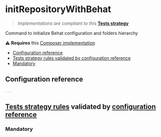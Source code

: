 # initRepositoryWithBehat

> *Implementations are compliant to this* **[Tests strategy](https://github.com/yoanm/Readme/blob/master/TESTS_STRATEGY.md)**

Command to initialize Behat configuration and folders hierarchy

:warning: **Requires** this [Composer implementation](https://github.com/yoanm/initRepositoryWithComposer)

 * [Configuration reference](#configuration-reference)
 * [Tests strategy rules validated by configuration reference](#rules-validated)
  * [Mandatory](#rules-validated-mandatory)

## Configuration reference

```yaml
...
```

<a name="rules-validated"></a>
## [Tests strategy rules](https://github.com/yoanm/Readme/blob/master/TESTS_STRATEGY.md#rules) validated by [configuration reference](#configuration-reference)

<a name="rules-validated-mandatory"></a>
### Mandatory
